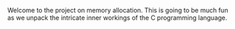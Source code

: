 Welcome to the project on memory allocation. This is going to be much fun as we unpack the intricate inner workings of the C programming language.
